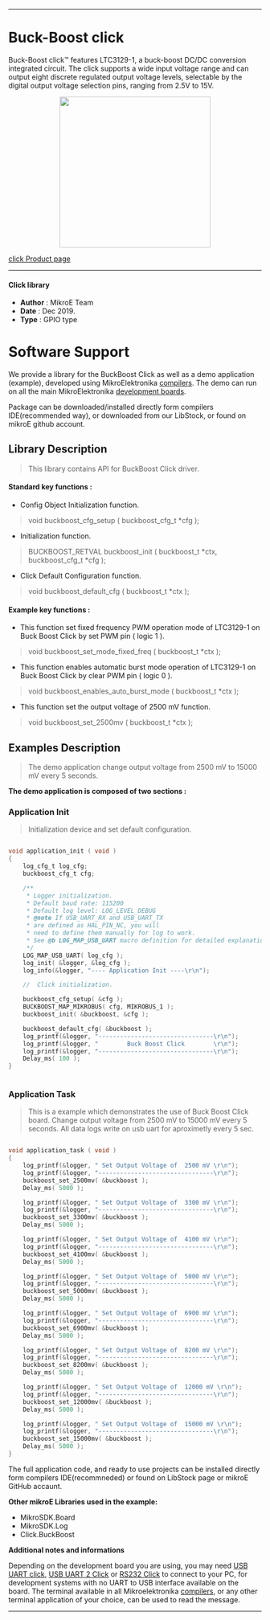 
---
# Buck-Boost  click

Buck-Boost click™ features LTC3129-1, a buck-boost DC/DC conversion integrated circuit. The click supports a wide input voltage range and can output eight discrete regulated output voltage levels, selectable by the digital output voltage selection pins, ranging from 2.5V to 15V. 

<p align="center">
  <img src="https://download.mikroe.com/images/click_for_ide/buckboost_click.png" height=300px>
</p>

[click Product page](https://www.mikroe.com/buck-boost-click)

---


#### Click library 

- **Author**        : MikroE Team
- **Date**          : Dec 2019.
- **Type**          : GPIO type


# Software Support

We provide a library for the BuckBoost Click 
as well as a demo application (example), developed using MikroElektronika 
[compilers](https://shop.mikroe.com/compilers). 
The demo can run on all the main MikroElektronika [development boards](https://shop.mikroe.com/development-boards).

Package can be downloaded/installed directly form compilers IDE(recommended way), or downloaded from our LibStock, or found on mikroE github account. 

## Library Description

> This library contains API for BuckBoost Click driver.

#### Standard key functions :

- Config Object Initialization function.
> void buckboost_cfg_setup ( buckboost_cfg_t *cfg ); 
 
- Initialization function.
> BUCKBOOST_RETVAL buckboost_init ( buckboost_t *ctx, buckboost_cfg_t *cfg );

- Click Default Configuration function.
> void buckboost_default_cfg ( buckboost_t *ctx );


#### Example key functions :

- This function set fixed frequency PWM operation mode of LTC3129-1 on Buck Boost Click by set PWM pin ( logic 1 ).
> void buckboost_set_mode_fixed_freq ( buckboost_t *ctx );
 
- This function enables automatic burst mode operation of LTC3129-1 on Buck Boost Click by clear PWM pin ( logic 0 ).
> void buckboost_enables_auto_burst_mode ( buckboost_t *ctx );

- This function set the output voltage of 2500 mV function.
> void buckboost_set_2500mv ( buckboost_t *ctx );

## Examples Description

> The demo application change output voltage from 2500 mV to 15000 mV every 5 seconds.

**The demo application is composed of two sections :**

### Application Init 

> Initialization device and set default configuration.

```c

void application_init ( void )
{
    log_cfg_t log_cfg;
    buckboost_cfg_t cfg;

    /** 
     * Logger initialization.
     * Default baud rate: 115200
     * Default log level: LOG_LEVEL_DEBUG
     * @note If USB_UART_RX and USB_UART_TX 
     * are defined as HAL_PIN_NC, you will 
     * need to define them manually for log to work. 
     * See @b LOG_MAP_USB_UART macro definition for detailed explanation.
     */
    LOG_MAP_USB_UART( log_cfg );
    log_init( &logger, &log_cfg );
    log_info(&logger, "---- Application Init ----\r\n");

    //  Click initialization.

    buckboost_cfg_setup( &cfg );
    BUCKBOOST_MAP_MIKROBUS( cfg, MIKROBUS_1 );
    buckboost_init( &buckboost, &cfg );

    buckboost_default_cfg( &buckboost );
    log_printf(&logger, "--------------------------------\r\n");
    log_printf(&logger, "        Buck Boost Click        \r\n");
    log_printf(&logger, "--------------------------------\r\n");
    Delay_ms( 100 );
}
  
```

### Application Task

> This is a example which demonstrates the use of Buck Boost Click board.
> Change output voltage from 2500 mV to 15000 mV every 5 seconds.
> All data logs write on usb uart for aproximetly every 5 sec.

```c

void application_task ( void )
{
    log_printf(&logger, " Set Output Voltage of  2500 mV \r\n");
    log_printf(&logger, "--------------------------------\r\n");
    buckboost_set_2500mv( &buckboost );
    Delay_ms( 5000 );

    log_printf(&logger, " Set Output Voltage of  3300 mV \r\n");
    log_printf(&logger, "--------------------------------\r\n");
    buckboost_set_3300mv( &buckboost );
    Delay_ms( 5000 );

    log_printf(&logger, " Set Output Voltage of  4100 mV \r\n");
    log_printf(&logger, "--------------------------------\r\n");
    buckboost_set_4100mv( &buckboost );
    Delay_ms( 5000 );

    log_printf(&logger, " Set Output Voltage of  5000 mV \r\n");
    log_printf(&logger, "--------------------------------\r\n");
    buckboost_set_5000mv( &buckboost );
    Delay_ms( 5000 );

    log_printf(&logger, " Set Output Voltage of  6900 mV \r\n");
    log_printf(&logger, "--------------------------------\r\n");
    buckboost_set_6900mv( &buckboost );
    Delay_ms( 5000 );

    log_printf(&logger, " Set Output Voltage of  8200 mV \r\n");
    log_printf(&logger, "--------------------------------\r\n");
    buckboost_set_8200mv( &buckboost );
    Delay_ms( 5000 );

    log_printf(&logger, " Set Output Voltage of  12000 mV \r\n");
    log_printf(&logger, "--------------------------------\r\n");
    buckboost_set_12000mv( &buckboost );
    Delay_ms( 5000 );

    log_printf(&logger, " Set Output Voltage of  15000 mV \r\n");
    log_printf(&logger, "--------------------------------\r\n");
    buckboost_set_15000mv( &buckboost );
    Delay_ms( 5000 );
} 

```


The full application code, and ready to use projects can be  installed directly form compilers IDE(recommneded) or found on LibStock page or mikroE GitHub accaunt.

**Other mikroE Libraries used in the example:** 

- MikroSDK.Board
- MikroSDK.Log
- Click.BuckBoost

**Additional notes and informations**

Depending on the development board you are using, you may need 
[USB UART click](https://shop.mikroe.com/usb-uart-click), 
[USB UART 2 Click](https://shop.mikroe.com/usb-uart-2-click) or 
[RS232 Click](https://shop.mikroe.com/rs232-click) to connect to your PC, for 
development systems with no UART to USB interface available on the board. The 
terminal available in all Mikroelektronika 
[compilers](https://shop.mikroe.com/compilers), or any other terminal application 
of your choice, can be used to read the message.



---